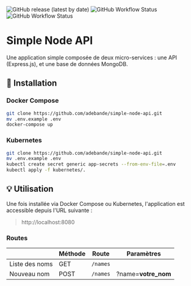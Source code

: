 ![GitHub release (latest by date)](https://img.shields.io/github/v/release/adebande/simple-node-api) ![GitHub Workflow Status](https://img.shields.io/github/workflow/status/adebande/simple-node-api/Deploy) ![GitHub Workflow Status](https://img.shields.io/github/workflow/status/adebande/simple-node-api/Test?label=test)

# Simple Node API

Une application simple composée de deux micro-services : une API (Express.js), et une base de données MongoDB.

## :rocket: Installation 

### Docker Compose
```bash
git clone https://github.com/adebande/simple-node-api.git
mv .env.example .env
docker-compose up
```
### Kubernetes
```bash
git clone https://github.com/adebande/simple-node-api.git
mv .env.example .env
kubectl create secret generic app-secrets --from-env-file=.env
kubectl apply -f kubernetes/.
```

## :bulb: Utilisation

Une fois installée via Docker Compose ou Kubernetes, l'application est accessible depuis l'URL suivante :

> http://localhost:8080

### Routes 

|                |Méthode      |Route        |Paramètres          |
|----------------|-------------|----------   |--------------------|
|Liste des noms  |GET          |`/names`     |                    |
|Nouveau nom     |POST         |`/names`     |?name=**votre_nom** |